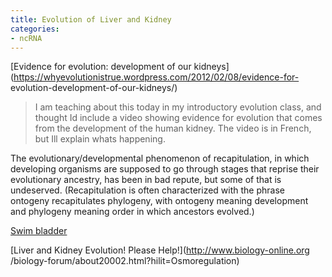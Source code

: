 ```yaml
---
title: Evolution of Liver and Kidney
categories:
- ncRNA
---
```

[Evidence for evolution: development of our
kidneys](https://whyevolutionistrue.wordpress.com/2012/02/08/evidence-for-
evolution-development-of-our-kidneys/)
<!--more-->

> I am teaching about this today in my introductory evolution class, and
thought Id include a video showing evidence for evolution that comes from the
development of the human kidney. The video is in French, but Ill explain whats
happening.

The evolutionary/developmental phenomenon of recapitulation, in which
developing organisms are supposed to go through stages that reprise their
evolutionary ancestry, has been in bad repute, but some of that is undeserved.
(Recapitulation is often characterized with the phrase ontogeny recapitulates
phylogeny, with ontogeny meaning development and phylogeny meaning order in
which ancestors evolved.)

[Swim bladder](http://en.wikipedia.org/wiki/Swim_bladder)

[Liver and Kidney Evolution! Please Help!](http://www.biology-online.org
/biology-forum/about20002.html?hilit=Osmoregulation)

